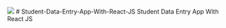 <html>
  <body>
<!--     <img src="C:\Users\Lab-01\Desktop\Screenshot 2023-09-07 170959.png"/> -->
    <img src="[C:\Users\Lab-01\Desktop\Screenshot 2023-09-07 170959.png](https://encrypted-tbn0.gstatic.com/images?q=tbn:ANd9GcSgVDjgapqwObZ_TavXm8qbX2XPRpkYVYgfLhn5QZwQqw&s)https://encrypted-tbn0.gstatic.com/images?q=tbn:ANd9GcSgVDjgapqwObZ_TavXm8qbX2XPRpkYVYgfLhn5QZwQqw&s"/>
  </body>
</html>
# Student-Data-Entry-App-With-React-JS
Student Data Entry App With React JS
